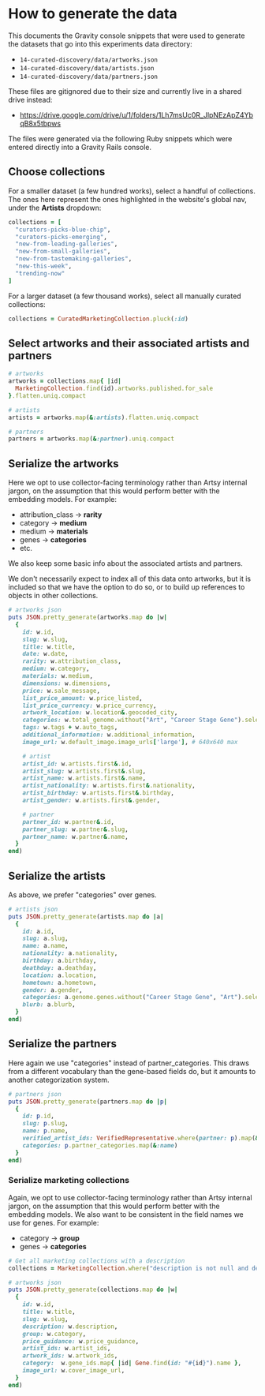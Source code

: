 # How to generate the data

This documents the Gravity console snippets that were used to generate the
datasets that go into this experiments data directory:

- `14-curated-discovery/data/artworks.json`
- `14-curated-discovery/data/artists.json`
- `14-curated-discovery/data/partners.json`

These files are gitignored due to their size and currently live in a shared
drive instead:

- https://drive.google.com/drive/u/1/folders/1Lh7msUc0R_JlpNEzApZ4YbqB8x5tbpws

The files were generated via the following Ruby snippets which were entered
directly into a Gravity Rails console.

## Choose collections

For a smaller dataset (a few hundred works), select a handful of collections.
The ones here represent the ones highlighted in the website's global nav, under
the **Artists** dropdown:

```ruby
collections = [
  "curators-picks-blue-chip",
  "curators-picks-emerging",
  "new-from-leading-galleries",
  "new-from-small-galleries",
  "new-from-tastemaking-galleries",
  "new-this-week",
  "trending-now"
]
```

For a larger dataset (a few thousand works), select all manually curated
collections:

```ruby
collections = CuratedMarketingCollection.pluck(:id)
```

## Select artworks and their associated artists and partners

```ruby
# artworks
artworks = collections.map{ |id|
  MarketingCollection.find(id).artworks.published.for_sale
}.flatten.uniq.compact

# artists
artists = artworks.map(&:artists).flatten.uniq.compact

# partners
partners = artworks.map(&:partner).uniq.compact
```

## Serialize the artworks

Here we opt to use collector-facing terminology rather than Artsy internal
jargon, on the assumption that this would perform better with the embedding
models. For example:

- attribution_class → **rarity**
- category → **medium**
- medium → **materials**
- genes → **categories**
- etc.

We also keep some basic info about the associated artists and partners.

We don't necessarily expect to index all of this data onto artworks, but it is
included so that we have the option to do so, or to build up references to
objects in other collections.

```ruby
# artworks json
puts JSON.pretty_generate(artworks.map do |w|
  {
    id: w.id,
    slug: w.slug,
    title: w.title,
    date: w.date,
    rarity: w.attribution_class,
    medium: w.category,
    materials: w.medium,
    dimensions: w.dimensions,
    price: w.sale_message,
    list_price_amount: w.price_listed,
    list_price_currency: w.price_currency,
    artwork_location: w.location&.geocoded_city,
    categories: w.total_genome.without("Art", "Career Stage Gene").select{ |k,v| k !~ /(galleries based|made in)/i && v == 100}.keys,
    tags: w.tags + w.auto_tags,
    additional_information: w.additional_information,
    image_url: w.default_image.image_urls['large'], # 640x640 max

    # artist
    artist_id: w.artists.first&.id,
    artist_slug: w.artists.first&.slug,
    artist_name: w.artists.first&.name,
    artist_nationality: w.artists.first&.nationality,
    artist_birthday: w.artists.first&.birthday,
    artist_gender: w.artists.first&.gender,

    # partner
    partner_id: w.partner&.id,
    partner_slug: w.partner&.slug,
    partner_name: w.partner&.name,
  }
end)
```

## Serialize the artists

As above, we prefer "categories" over genes.

```ruby
# artists json
puts JSON.pretty_generate(artists.map do |a|
  {
    id: a.id,
    slug: a.slug,
    name: a.name,
    nationality: a.nationality,
    birthday: a.birthday,
    deathday: a.deathday,
    location: a.location,
    hometown: a.hometown,
    gender: a.gender,
    categories: a.genome.genes.without("Career Stage Gene", "Art").select{ |k,v| v == 100}.keys,
    blurb: a.blurb,
  }
end)
```

## Serialize the partners

Here again we use "categories" instead of partner_categories. This draws from a
different vocabulary than the gene-based fields do, but it amounts to another
categorization system.

```ruby
# partners json
puts JSON.pretty_generate(partners.map do |p|
  {
    id: p.id,
    slug: p.slug,
    name: p.name,
    verified_artist_ids: VerifiedRepresentative.where(partner: p).map(&:artist).compact.map(&:id),
    categories: p.partner_categories.map(&:name)
  }
end)
```

### Serialize marketing collections

Again, we opt to use collector-facing terminology rather than Artsy internal
jargon, on the assumption that this would perform better with the embedding
models. We also want to be consistent in the field names we use for genes. For
example:

- category → **group**
- genes → **categories**

```ruby
# Get all marketing collections with a description
collections = MarketingCollection.where("description is not null and description <> ''").where(published: true)
```

```ruby
# artworks json
puts JSON.pretty_generate(collections.map do |w|
  {
    id: w.id,
    title: w.title,
    slug: w.slug,
    description: w.description,
    group: w.category,
    price_guidance: w.price_guidance,
    artist_ids: w.artist_ids,
    artwork_ids: w.artwork_ids,
    category:  w.gene_ids.map{ |id| Gene.find(id: "#{id}").name },
    image_url: w.cover_image_url,
  }
end)
```
